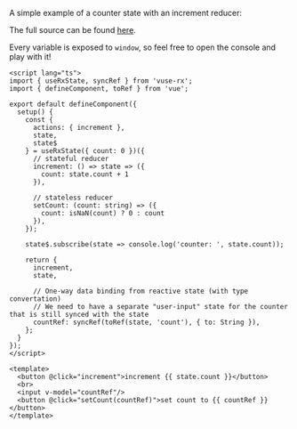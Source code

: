 
A simple example of a counter state with an increment reducer:

<ClientOnly>
  <CounterDemo/>
</ClientOnly>

The full source can be found [here](https://github.com/Raiondesu/vuse-rx/blob/main/docs/.vitepress/theme/recipes/counter.vue).

Every variable is exposed to `window`, so feel free to open the console and play with it!

```vue {2,12-15,17-20,29-31}
<script lang="ts">
import { useRxState, syncRef } from 'vuse-rx';
import { defineComponent, toRef } from 'vue';

export default defineComponent({
  setup() {
    const {
      actions: { increment },
      state,
      state$
    } = useRxState({ count: 0 })({
      // stateful reducer
      increment: () => state => ({
        count: state.count + 1
      }),

      // stateless reducer
      setCount: (count: string) => ({
        count: isNaN(count) ? 0 : count
      }),
    });

    state$.subscribe(state => console.log('counter: ', state.count));

    return {
      increment,
      state,

      // One-way data binding from reactive state (with type convertation)
      // We need to have a separate "user-input" state for the counter that is still synced with the state
      countRef: syncRef(toRef(state, 'count'), { to: String }),
    };
  }
});
</script>

<template>
  <button @click="increment">increment {{ state.count }}</button>
  <br>
  <input v-model="countRef"/>
  <button @click="setCount(countRef)">set count to {{ countRef }}</button>
</template>
```

